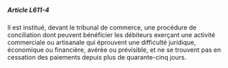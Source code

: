 ##### Article L611-4

Il est institué, devant le tribunal de commerce, une procédure de conciliation dont peuvent bénéficier les débiteurs exerçant une activité commerciale ou artisanale qui éprouvent une difficulté juridique, économique ou financière, avérée ou prévisible, et ne se trouvent pas en cessation des paiements depuis plus de quarante-cinq jours.

